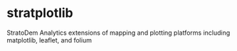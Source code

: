 # stratplotlib
StratoDem Analytics extensions of mapping and plotting platforms including matplotlib, leaflet, and folium
